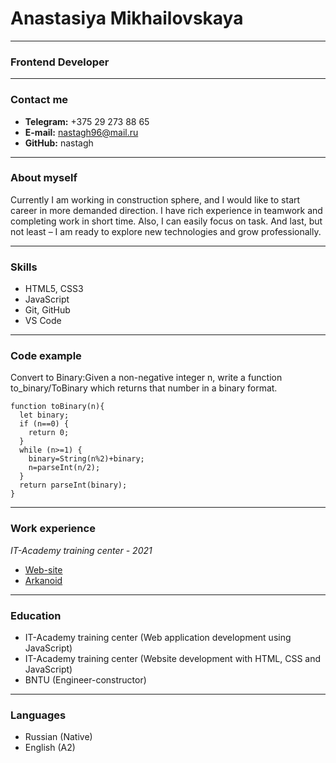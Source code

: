 # Anastasiya Mikhailovskaya
----------
### Frontend Developer
--------
### Contact me
+ **Telegram:** +375 29 273 88 65
+ **E-mail:** nastagh96@mail.ru
+ **GitHub:** nastagh
-----
### About myself
Currently I am working in construction sphere, and I would like to start career in more demanded direction. I have rich experience in teamwork and completing work in short time. Also, I can easily focus on task. And last, but not least – I am ready to explore new technologies and grow professionally.

---------
### Skills
+ HTML5, CSS3
+ JavaScript
+ Git, GitHub
+ VS Code
--------
### Code example
Convert to Binary:Given a non-negative integer n, write a function to_binary/ToBinary which returns that number in a binary format.
```
function toBinary(n){
  let binary;
  if (n==0) {
    return 0;
  }
  while (n>=1) {
    binary=String(n%2)+binary;
    n=parseInt(n/2);
  }
  return parseInt(binary);
}
```
---------
### Work experience
*IT-Academy training center - 2021*
+ [Web-site](https://nastagh.github.io/diplom_fe/)
+ [Arkanoid](https://nastagh.github.io/Mikhailovskaya_Anastasiaya/Arkanoid/index.html)
-------
### Education
+ IT-Academy training center (Web application development using
JavaScript)
+ IT-Academy training center (Website development with HTML, CSS and
JavaScript)
+ BNTU (Engineer-constructor)
-------
### Languages
+ Russian (Native)
+ English (A2)